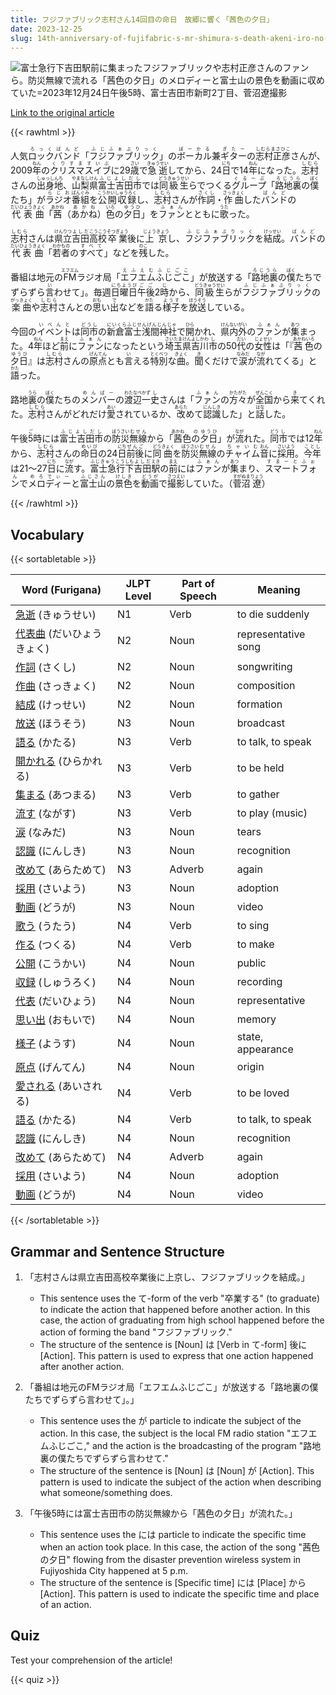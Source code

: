 ```yaml
---
title: フジファブリック志村さん14回目の命日　故郷に響く「茜色の夕日」
date: 2023-12-25
slug: 14th-anniversary-of-fujifabric-s-mr-shimura-s-death-akeni-iro-no-yuuhi-resonates-in-his-hometown
---
```


![富士急行下吉田駅前に集まったフジファブリックや志村正彦さんのファンら。防災無線で流れる「茜色の夕日」のメロディーと富士山の景色を動画に収めていた=2023年12月24日午後5時、富士吉田市新町2丁目、菅沼遼撮影](https://www.asahicom.jp/imgopt/img/cc8e0db7c8/comm_L/AS20231225001414.jpg "富士急行下吉田駅前に集まったフジファブリックや志村正彦さんのファンら。防災無線で流れる「茜色の夕日」のメロディーと富士山の景色を動画に収めていた=2023年12月24日午後5時、富士吉田市新町2丁目、菅沼遼撮影")

[Link to the original article](https://asahi.com/articles/ASRDT42GQRDSUOOB008.html?iref=pc_culture_top__n)

{{< rawhtml >}}
<p>人気<ruby>ロックバンド<rt>ろっくばんど</rt></ruby>「<ruby>フジファブリック<rt>ふじふぁぶりっく</rt></ruby>」の<ruby>ボーカル<rt>ぼーかる</rt></ruby>兼<ruby>ギター<rt>ぎたー</rt></ruby>の<ruby>志村正彦<rt>しむらまさひこ</rt></ruby>さんが、2009<ruby>年<rt>ねん</rt></ruby>の<ruby>クリスマスイブ<rt>くりすますいぶ</rt></ruby>に29<ruby>歳<rt>さい</rt></ruby>で<ruby>急逝<rt>きゅうせい</rt></ruby>してから、24<ruby>日<rt>にち</rt></ruby>で14<ruby>年<rt>ねん</rt></ruby>になった。<ruby>志村<rt>しむら</rt></ruby>さんの<ruby>出身地<rt>しゅっしんち</rt></ruby>、<ruby>山梨県<rt>やまなしけん</rt></ruby><ruby>富士吉田市<rt>ふじよしだし</rt></ruby>では<ruby>同級生<rt>どうきゅうせい</rt></ruby>らでつくる<ruby>グループ<rt>ぐるーぷ</rt></ruby>「<ruby>路地裏<rt>ろじうら</rt></ruby>の<ruby>僕<rt>ぼく</rt></ruby>たち」が<ruby>ラジオ<rt>らじお</rt></ruby><ruby>番組<rt>ばんぐみ</rt></ruby>を<ruby>公開収録<rt>こうかいしゅうろく</rt></ruby>し、<ruby>志村<rt>しむら</rt></ruby>さんが<ruby>作詞<rt>さくし</rt></ruby>・<ruby>作曲<rt>さっきょく</rt></ruby>した<ruby>バンド<rt>ばんど</rt></ruby>の<ruby>代表曲<rt>だいひょうきょく</rt></ruby>「<ruby>茜<rt>あかね</rt></ruby>（<ruby>あかね<rt>あかね</rt></ruby>）<ruby>色<rt>いろ</rt></ruby>の<ruby>夕日<rt>ゆうひ</rt></ruby>」を<ruby>ファン<rt>ふぁん</rt></ruby>とともに<ruby>歌<rt>うた</rt></ruby>った。</p>

<p><ruby>志村<rt>しむら</rt></ruby>さんは<ruby>県立<rt>けんりつ</rt></ruby><ruby>吉田<rt>よしだ</rt></ruby><ruby>高校<rt>こうこう</rt></ruby><ruby>卒業<rt>そつぎょう</rt></ruby>後に<ruby>上京<rt>じょうきょう</rt></ruby>し、<ruby>フジファブリック<rt>ふじふぁぶりっく</rt></ruby>を<ruby>結成<rt>けっせい</rt></ruby>。<ruby>バンド<rt>ばんど</rt></ruby>の<ruby>代表<rt>だいひょう</rt></ruby><ruby>曲<rt>きょく</rt></ruby>「<ruby>若者<rt>わかもの</rt></ruby>の<ruby>すべて<rt>すべて</rt></ruby>」などを<ruby>残<rt>のこ</rt></ruby>した。</p>

<p>番組は地元の<ruby>FM<rt>エフエム</rt></ruby>ラジオ局「<ruby>エフエムふじごこ<rt>えふえむふじごこ</rt></ruby>」が放送する「<ruby>路地裏<rt>ろじうら</rt></ruby>の<ruby>僕<rt>ぼく</rt></ruby>たちでずらずら<ruby>言<rt>い</rt></ruby>わせて」。毎週<ruby>日曜日<rt>にちようび</rt></ruby><ruby>午後<rt>ごご</rt></ruby>2<ruby>時<rt>じ</rt></ruby>から、<ruby>同級生<rt>どうきゅうせい</rt></ruby>らが<ruby>フジファブリック<rt>ふじふぁぶりっく</rt></ruby>の<ruby>楽曲<rt>がっきょく</rt></ruby>や<ruby>志村<rt>しむら</rt></ruby>さんとの<ruby>思<rt>おも</rt></ruby>い<ruby>出<rt>で</rt></ruby>などを<ruby>語<rt>かた</rt></ruby>る<ruby>様子<rt>ようす</rt></ruby>を<ruby>放送<rt>ほうそう</rt></ruby>している。</p>

<p>今回の<ruby>イベント<rt>いべんと</rt></ruby>は<ruby>同市<rt>どうし</rt></ruby>の<ruby>新倉富士浅間神社<rt>にいくらふじせんげんじんじゃ</rt></ruby>で<ruby>開<rt>ひら</rt></ruby>かれ、<ruby>県内外<rt>けんないがい</rt></ruby>の<ruby>ファン<rt>ふぁん</rt></ruby>が<ruby>集<rt>あつ</rt></ruby>まった。4<ruby>年<rt>ねん</rt></ruby>ほど<ruby>前<rt>まえ</rt></ruby>に<ruby>ファン<rt>ふぁん</rt></ruby>になったという<ruby>埼玉<rt>さいたま</rt></ruby><ruby>県<rt>けん</rt></ruby><ruby>吉川<rt>よしかわ</rt></ruby><ruby>市<rt>し</rt></ruby>の50<ruby>代<rt>だい</rt></ruby>の<ruby>女性<rt>じょせい</rt></ruby>は「『<ruby>茜色<rt>あかねいろ</rt></ruby>の<ruby>夕日<rt>ゆうひ</rt></ruby>』は<ruby>志村<rt>しむら</rt></ruby>さんの<ruby>原点<rt>げんてん</rt></ruby>とも<ruby>言<rt>い</rt></ruby>える<ruby>特別<rt>とくべつ</rt></ruby>な<ruby>曲<rt>きょく</rt></ruby>。<ruby>聞<rt>き</rt></ruby>くだけで<ruby>涙<rt>なみだ</rt></ruby>が<ruby>流<rt>なが</rt></ruby>れてくる」と<ruby>語<rt>かた</rt></ruby>った。</p>

<p>路地<ruby>裏<rt>うら</rt></ruby>の<ruby>僕<rt>ぼく</rt></ruby>たちの<ruby>メンバー<rt>めんばー</rt></ruby>の<ruby>渡辺<rt>わたなべ</rt></ruby><ruby>一<rt>かず</rt></ruby><ruby>史<rt>し</rt></ruby>さんは「<ruby>ファン<rt>ふぁん</rt></ruby>の<ruby>方々<rt>かたがた</rt></ruby>が<ruby>全国<rt>ぜんこく</rt></ruby>から<ruby>来<rt>き</rt></ruby>てくれた。<ruby>志村<rt>しむら</rt></ruby>さんがどれだけ<ruby>愛<rt>あい</rt></ruby>されているか、<ruby>改<rt>あらた</rt></ruby>めて<ruby>認識<rt>にんしき</rt></ruby>した」と<ruby>話<rt>はな</rt></ruby>した。</p>

<p>午後<ruby>5<rt>ご</rt></ruby>時には<ruby>富士吉田市<rt>ふじよしだし</rt></ruby>の<ruby>防災<rt>ぼうさい</rt></ruby><ruby>無線<rt>むせん</rt></ruby>から「<ruby>茜<rt>あかね</rt></ruby>色<ruby>の<rt>の</rt></ruby><ruby>夕日<rt>ゆうひ</rt></ruby>」が<ruby>流<rt>なが</rt></ruby>れた。<ruby>同<rt>どう</rt></ruby><ruby>市<rt>し</rt></ruby>では12<ruby>年<rt>ねん</rt></ruby>から、<ruby>志村<rt>しむら</rt></ruby>さんの<ruby>命日<rt>めいび</rt></ruby>の24<ruby>日<rt>にち</rt></ruby><ruby>前後<rt>ぜんご</rt></ruby>に<ruby>同<rt>どう</rt></ruby><ruby>曲<rt>きょく</rt></ruby>を<ruby>防災<rt>ぼうさい</rt></ruby><ruby>無線<rt>むせん</rt></ruby>の<ruby>チャイム<rt>ちゃいむ</rt></ruby><ruby>音<rt>おん</rt></ruby>に<ruby>採用<rt>さいよう</rt></ruby>。<ruby>今年<rt>ことし</rt></ruby>は21～27<ruby>日<rt>にち</rt></ruby>に<ruby>流<rt>なが</rt></ruby>す。<ruby>富士急行<rt>ふじきゅうこう</rt></ruby><ruby>下<rt>しも</rt></ruby><ruby>吉田<rt>よしだ</rt></ruby><ruby>駅<rt>えき</rt></ruby>の<ruby>前<rt>まえ</rt></ruby>には<ruby>ファン<rt>ふぁん</rt></ruby>が<ruby>集<rt>あつ</rt></ruby>まり、<ruby>スマートフォン<rt>すまーとふぉん</rt></ruby>で<ruby>メロディー<rt>めろでぃー</rt></ruby>と<ruby>富士山<rt>ふじさん</rt></ruby>の<ruby>景色<rt>けしき</rt></ruby>を<ruby>動画<rt>どうが</rt></ruby>で<ruby>撮影<rt>さつえい</rt></ruby>していた。（<ruby>菅沼<rt>すがぬま</rt></ruby><ruby>遼<rt>りょう</rt></ruby>）</p>
{{< /rawhtml >}}

## Vocabulary


{{< sortabletable >}}

| Word (Furigana) | JLPT Level | Part of Speech | Meaning |
|-----------------|------------|----------------|---------|
|[急逝](https://jisho.org/search/%E6%80%A5%E9%80%9D) (きゅうせい)| N1 | Verb | to die suddenly |
|[代表曲](https://jisho.org/search/%E4%BB%A3%E8%A1%A8%E6%9B%B2) (だいひょうきょく)| N2 | Noun | representative song |
|[作詞](https://jisho.org/search/%E4%BD%9C%E8%A9%9E) (さくし)| N2 | Noun | songwriting |
|[作曲](https://jisho.org/search/%E4%BD%9C%E6%9B%B2) (さっきょく)| N2 | Noun | composition |
|[結成](https://jisho.org/search/%E7%B5%90%E6%88%90) (けっせい)| N2 | Noun | formation |
|[放送](https://jisho.org/search/%E6%94%BE%E9%80%81) (ほうそう)| N3 | Noun | broadcast |
|[語る](https://jisho.org/search/%E8%AA%9E%E3%82%8B) (かたる)| N3 | Verb | to talk, to speak |
|[開かれる](https://jisho.org/search/%E9%96%8B%E3%81%8B%E3%82%8C%E3%82%8B) (ひらかれる)| N3 | Verb | to be held |
|[集まる](https://jisho.org/search/%E9%9B%86%E3%81%BE%E3%82%8B) (あつまる)| N3 | Verb | to gather |
|[流す](https://jisho.org/search/%E6%B5%81%E3%81%99) (ながす)| N3 | Verb | to play (music) |
|[涙](https://jisho.org/search/%E6%B6%99) (なみだ)| N3 | Noun | tears |
|[認識](https://jisho.org/search/%E8%AA%8D%E8%AD%98) (にんしき)| N3 | Noun | recognition |
|[改めて](https://jisho.org/search/%E6%94%B9%E3%82%81%E3%81%A6) (あらためて)| N3 | Adverb | again |
|[採用](https://jisho.org/search/%E6%8E%A1%E7%94%A8) (さいよう)| N3 | Noun | adoption |
|[動画](https://jisho.org/search/%E5%8B%95%E7%94%BB) (どうが)| N3 | Noun | video |
|[歌う](https://jisho.org/search/%E6%AD%8C%E3%81%86) (うたう)| N4 | Verb | to sing |
|[作る](https://jisho.org/search/%E4%BD%9C%E3%82%8B) (つくる)| N4 | Verb | to make |
|[公開](https://jisho.org/search/%E5%85%AC%E9%96%8B) (こうかい)| N4 | Noun | public |
|[収録](https://jisho.org/search/%E5%8F%8E%E9%8C%B2) (しゅうろく)| N4 | Noun | recording |
|[代表](https://jisho.org/search/%E4%BB%A3%E8%A1%A8) (だいひょう)| N4 | Noun | representative |
|[思い出](https://jisho.org/search/%E6%80%9D%E3%81%84%E5%87%BA) (おもいで)| N4 | Noun | memory |
|[様子](https://jisho.org/search/%E6%A7%98%E5%AD%90) (ようす)| N4 | Noun | state, appearance |
|[原点](https://jisho.org/search/%E5%8E%9F%E7%82%B9) (げんてん)| N4 | Noun | origin |
|[愛される](https://jisho.org/search/%E6%84%9B%E3%81%95%E3%82%8C%E3%82%8B) (あいされる)| N4 | Verb | to be loved |
|[語る](https://jisho.org/search/%E8%AA%9E%E3%82%8B) (かたる)| N4 | Verb | to talk, to speak |
|[認識](https://jisho.org/search/%E8%AA%8D%E8%AD%98) (にんしき)| N4 | Noun | recognition |
|[改めて](https://jisho.org/search/%E6%94%B9%E3%82%81%E3%81%A6) (あらためて)| N4 | Adverb | again |
|[採用](https://jisho.org/search/%E6%8E%A1%E7%94%A8) (さいよう)| N4 | Noun | adoption |
|[動画](https://jisho.org/search/%E5%8B%95%E7%94%BB) (どうが)| N4 | Noun | video |

{{< /sortabletable >}}


## Grammar and Sentence Structure

1. 「志村さんは県立吉田高校卒業後に上京し、フジファブリックを結成。」
   - This sentence uses the て-form of the verb "卒業する" (to graduate) to indicate the action that happened before another action. In this case, the action of graduating from high school happened before the action of forming the band "フジファブリック."
   - The structure of the sentence is [Noun] は [Verb in て-form] 後に [Action]. This pattern is used to express that one action happened after another action.

2. 「番組は地元のFMラジオ局「エフエムふじごこ」が放送する「路地裏の僕たちでずらずら言わせて」。」
   - This sentence uses the が particle to indicate the subject of the action. In this case, the subject is the local FM radio station "エフエムふじごこ," and the action is the broadcasting of the program "路地裏の僕たちでずらずら言わせて."
   - The structure of the sentence is [Noun] は [Noun] が [Action]. This pattern is used to indicate the subject of the action when describing what someone/something does.

3. 「午後5時には富士吉田市の防災無線から「茜色の夕日」が流れた。」
   - This sentence uses the には particle to indicate the specific time when an action took place. In this case, the action of the song "茜色の夕日" flowing from the disaster prevention wireless system in Fujiyoshida City happened at 5 p.m.
   - The structure of the sentence is [Specific time] には [Place] から [Action]. This pattern is used to indicate the specific time and place of an action.

## Quiz

Test your comprehension of the article!

{{< quiz >}}